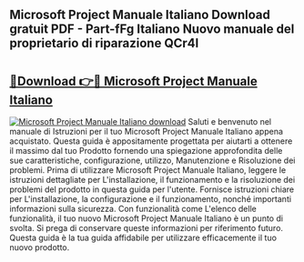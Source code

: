 ## Microsoft Project Manuale Italiano Download gratuit PDF - Part-fFg Italiano Nuovo manuale del proprietario di riparazione QCr4l

# <h2><a href="http://dfdktsf.blite.top/?on=Microsoft+Project+Manuale+Italiano">🔗Download 👉🔴 Microsoft Project Manuale Italiano</a></h2>

[![Microsoft Project Manuale Italiano download](https://i.imgur.com/lujVjoI.png)](http://dfdktsf.blite.top/?on=Microsoft+Project+Manuale+Italiano)
Saluti e benvenuto nel manuale di Istruzioni per il tuo Microsoft Project Manuale Italiano appena acquistato. Questa guida è appositamente progettata per aiutarti a ottenere il massimo dal tuo Prodotto fornendo una spiegazione approfondita delle sue caratteristiche, configurazione, utilizzo, Manutenzione e Risoluzione dei problemi. Prima di utilizzare Microsoft Project Manuale Italiano, leggere le istruzioni dettagliate per L'installazione, il funzionamento e la risoluzione dei problemi del prodotto in questa guida per l'utente. Fornisce istruzioni chiare per L'installazione, la configurazione e il funzionamento, nonché importanti informazioni sulla sicurezza. Con funzionalità come L'elenco delle funzionalità, il tuo nuovo Microsoft Project Manuale Italiano è un punto di svolta. Si prega di conservare queste informazioni per riferimento futuro. Questa guida è la tua guida affidabile per utilizzare efficacemente il tuo nuovo prodotto.

